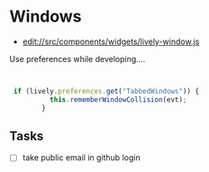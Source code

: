 # Windows


- <edit://src/components/widgets/lively-window.js>


Use preferences while developing.... 

```javascript


 if (lively.preferences.get("TabbedWindows")) {
          this.rememberWindowCollision(evt);
        }

```

<script>

var a = <b>Hi</b>


a
</script>


## Tasks

- [ ] take public email in github login
